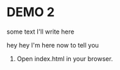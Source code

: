 # DEMO 2

some text I'll write here


hey hey I'm here now to tell you

1. Open index.html in your browser.